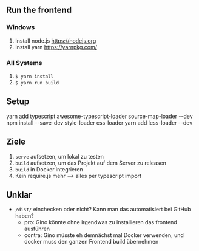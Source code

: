 ## Run the frontend

### Windows

1. Install node.js https://nodejs.org
2. Install yarn https://yarnpkg.com/

### All Systems

1. `$ yarn install`
2. `$ yarn run build`

## Setup

yarn add typescript awesome-typescript-loader source-map-loader --dev
npm install --save-dev style-loader css-loader
yarn add less-loader --dev

## Ziele

1. `serve` aufsetzen, um lokal zu testen
2. `build` aufsetzen, um das Projekt auf dem Server zu releasen
3. `build` in Docker integrieren
3. Kein require.js mehr --> alles per typescript import

## Unklar

- `/dist/` einchecken oder nicht? Kann man das automatisiert bei GitHub haben?
  - pro: Gino könnte ohne irgendwas zu installieren das frontend ausführen
  - contra: Gino müsste eh demnächst mal Docker verwenden, und docker muss den ganzen Frontend build übernehmen